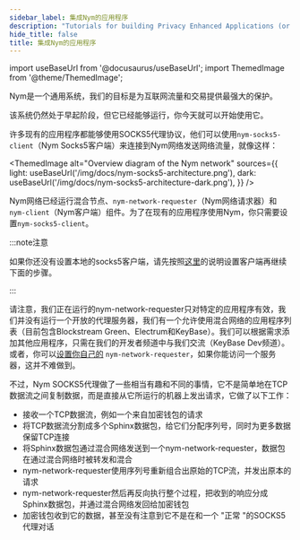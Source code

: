 ```yaml
---
sidebar_label: 集成Nym的应用程序
description: "Tutorials for building Privacy Enhanced Applications (or integrating existing apps with Nym)"
hide_title: false
title: 集成Nym的应用程序
---
```


import useBaseUrl from '@docusaurus/useBaseUrl';
import ThemedImage from '@theme/ThemedImage';


Nym是一个通用系统，我们的目标是为互联网流量和交易提供最强大的保护。

该系统仍然处于早起阶段，但它已经能够运行，你今天就可以开始使用它。

许多现有的应用程序都能够使用SOCKS5代理协议，他们可以使用`nym-socks5-client`（Nym Socks5客户端）来连接到Nym网络发送网络流量，就像这样：

<!-- ![Socks5 architecture](/img/docs/nym-socks5-architecture.png) -->
<ThemedImage
  alt="Overview diagram of the Nym network"
  sources={{
    light: useBaseUrl('/img/docs/nym-socks5-architecture.png'),
    dark: useBaseUrl('/img/docs/nym-socks5-architecture-dark.png'),
  }}
/>

Nym网络已经运行混合节点、`nym-network-requester`（Nym网络请求器）和`nym-client`（Nym客户端）组件。为了在现有的应用程序使用Nym，你只需要设置`nym-socks5-client`。

:::note注意

如果你还没有设置本地的socks5客户端，请先按照[这里](/docs/stable/develop-with-nym/socks5-client)的说明设置客户端再继续下面的步骤。

:::

请注意，我们正在运行的nym-network-requester只对特定的应用程序有效，我们并没有运行一个开放的代理服务器，我们有一个允许使用混合网络的应用程序列表（目前包含Blockstream Green、Electrum和KeyBase）。我们可以根据需求添加其他应用程序，只需在我们的开发者频道中与我们交流（KeyBase Dev频道）。或者，你可以[设置你自己的](/docs/stable/run-nym-nodes/nodes/requester) `nym-network-requester`，如果你能访问一个服务器，这并不难做到。

不过，Nym SOCKS5代理做了一些相当有趣和不同的事情，它不是简单地在TCP数据流之间复制数据，而是直接从它所运行的机器上发出请求，它做了以下工作：

* 接收一个TCP数据流，例如一个来自加密钱包的请求
* 将TCP数据流分割成多个Sphinx数据包，给它们分配序列号，同时为更多数据保留TCP连接
* 将Sphinx数据包通过混合网络发送到一个nym-network-requester，数据包在通过混合网络时被转发和混合
* nym-network-requester使用序列号重新组合出原始的TCP流，并发出原本的请求
* nym-network-requester然后再反向执行整个过程，把收到的响应分成Sphinx数据包，并通过混合网络发回给加密钱包
* 加密钱包收到它的数据，甚至没有注意到它不是在和一个 "正常 "的SOCKS5代理对话

